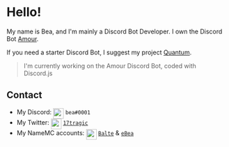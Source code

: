 # Hello!

My name is Bea, and I'm mainly a Discord Bot Developer. I own the Discord Bot [Amour](https://amourbot.com).

 
If you need a starter Discord Bot, I suggest my project [Quantum](https://github.com/beasleeps/quantumbot).

> I'm currently working on the Amour Discord Bot, coded with Discord.js

## Contact

- My Discord: <img src="https://raw.githubusercontent.com/beasleeps/beasleeps/master/discord.svg" width="24px" align="top"> `bea#0001`
- My Twitter: <img src="https://raw.githubusercontent.com/beasleeps/beasleeps/master/twitter.svg" width="24px" align="top"> [`17tragic`](https://twitter.com/17tragic)
- My NameMC accounts: <img src="https://raw.githubusercontent.com/beasleeps/beasleeps/master/namemclogo.svg" width="24px" align="top"> [`Balte`](https://namemc.com/Balte.2) & [`eBea`](https://namemc.com/eBea.3)

